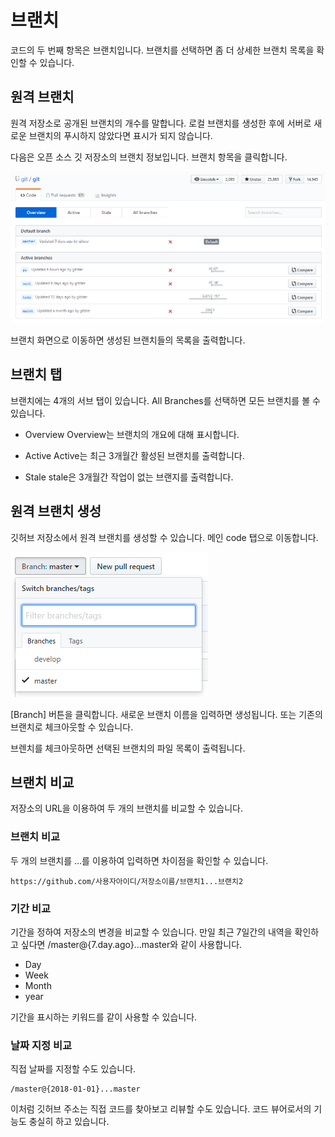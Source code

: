 # 브랜치
코드의 두 번째 항목은 브랜치입니다. 브랜치를 선택하면 좀 더 상세한 브랜치 목록을 확인할 수 있습니다.

## 원격 브랜치
원격 저장소로 공개된 브랜치의 개수를 말합니다. 로컬 브랜치를 생성한 후에 서버로 새로운 브랜치의 푸시하지 않았다면 표시가 되지 않습니다.

다음은 오픈 소스 깃 저장소의 브랜치 정보입니다. 브랜치 항목을 클릭합니다.

![github](./img/branch_01.png) 
 
브랜치 화면으로 이동하면 생성된 브랜치들의 목록을 출력합니다.

## 브랜치 탭
브랜치에는 4개의 서브 탭이 있습니다. All Branches를 선택하면 모든 브랜치를 볼 수 있습니다.

* Overview
Overview는 브랜치의 개요에 대해 표시합니다. 

* Active
Active는 최근 3개월간 활성된 브랜치를 출력합니다.

* Stale
stale은 3개월간 작업이 없는 브랜지를 출력합니다.

## 원격 브랜치 생성
깃허브 저장소에서 원격 브랜치를 생성할 수 있습니다. 메인 code 탭으로 이동합니다.

![github](./img/branch_02.png) 
 
[Branch] 버튼을 클릭합니다. 새로운 브랜치 이름을 입력하면 생성됩니다. 또는 기존의 브랜치로 체크아웃할 수 있습니다.

브렌치를 체크아웃하면 선택된 브랜치의 파일 목록이 출력됩니다.

## 브랜치 비교
저장소의 URL을 이용하여 두 개의 브랜치를 비교할 수 있습니다.

### 브랜치 비교
두 개의 브랜치를 …를 이용하여 입력하면 차이점을 확인할 수 있습니다.

```
https://github.com/사용자아이디/저장소이름/브랜치1...브랜치2
```

### 기간 비교
기간을 정하여 저장소의 변경을 비교할 수 있습니다. 
만일 최근 7일간의 내역을 확인하고 싶다면 /master@{7.day.ago}...master와 같이 사용합니다. 

* Day
* Week
* Month
* year

기간을 표시하는 키워드를 같이 사용할 수 있습니다.

### 날짜 지정 비교
직접 날짜를 지정할 수도 있습니다.

```
/master@{2018-01-01}...master
```

이처럼 깃허브 주소는 직접 코드를 찾아보고 리뷰할 수도 있습니다. 
코드 뷰어로서의 기능도 충실히 하고 있습니다.
